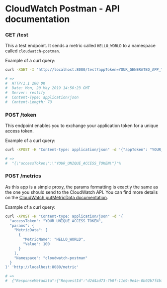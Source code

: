 # CloudWatch Postman - API documentation

### GET /test

This a test endpoint. It sends a metric called `HELLO_WORLD` to a namespace
called `cloudwatch-postman`.

Example of a curl query:
```sh
curl -XGET -I 'http://localhost:8080/test?appToken=YOUR_GENERATED_APP_TOKEN'

# =>
#  HTTP/1.1 200 OK
#  Date: Mon, 20 May 2019 14:50:23 GMT
#  Server: restify
#  Content-Type: application/json
#  Content-Length: 73
```

### POST /token

This endpoint enables you to exchange your application token for a unique access
token.

Example of a curl query:
```sh
curl -XPOST -H "Content-type: application/json" -d '{"appToken": "YOUR_GENERATED_APP_TOKEN"}' 'http://localhost:8080/token'

# =>
#  "{\"accessToken\":\"YOUR_UNIQUE_ACCESS_TOKEN\"}"%
```

### POST /metrics

As this app is a simple proxy, the params formatting is exactly the same as the
one you should send to the CloudWatch API. You can find more details on the
[CloudWatch putMetricData
documentation](https://docs.aws.amazon.com/AWSJavaScriptSDK/latest/AWS/CloudWatch.html#putMetricData-property).

Example of a curl query:
```sh
curl -XPOST -H "Content-type: application/json" -d '{
  "accessToken": "YOUR_UNIQUE_ACCESS_TOKEN",
  "params": {
    "MetricData": [
      {
        "MetricName": "HELLO_WORLD",
        "Value": 100
      }
    ],
    "Namespace": "cloudwatch-postman"
  }
}' 'http://localhost:8080/metric'

# =>
#  {"ResponseMetadata":{"RequestId":"d2d4ad73-7b0f-11e9-9e4e-0b02b7f4bf5c"}}
```
